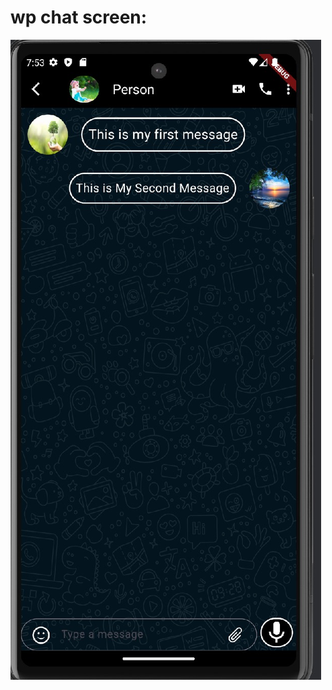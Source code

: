# wp chat screen:

![Alt text](https://github.com/Jimmybasha/FlutterAssignmentOne/blob/master/WpChat.jpg)